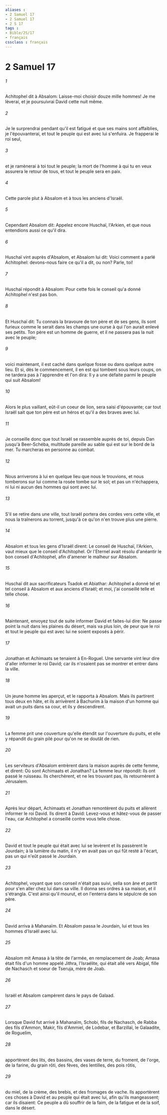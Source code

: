 ```yaml
---
aliases : 
- 2 Samuel 17
- 2 Samuel 17
- 2 S 17
tags : 
- Bible/2S/17
- français
cssclass : français
---
```


# 2 Samuel 17

###### 1
Achitophel dit à Absalom: Laisse-moi choisir douze mille hommes! Je me lèverai, et je poursuivrai David cette nuit même.
###### 2
Je le surprendrai pendant qu'il est fatigué et que ses mains sont affaiblies, je l'épouvanterai, et tout le peuple qui est avec lui s'enfuira. Je frapperai le roi seul,
###### 3
et je ramènerai à toi tout le peuple; la mort de l'homme à qui tu en veux assurera le retour de tous, et tout le peuple sera en paix.
###### 4
Cette parole plut à Absalom et à tous les anciens d'Israël.
###### 5
Cependant Absalom dit: Appelez encore Huschaï, l'Arkien, et que nous entendions aussi ce qu'il dira.
###### 6
Huschaï vint auprès d'Absalom, et Absalom lui dit: Voici comment a parlé Achitophel: devons-nous faire ce qu'il a dit, ou non? Parle, toi!
###### 7
Huschaï répondit à Absalom: Pour cette fois le conseil qu'a donné Achitophel n'est pas bon.
###### 8
Et Huschaï dit: Tu connais la bravoure de ton père et de ses gens, ils sont furieux comme le serait dans les champs une ourse à qui l'on aurait enlevé ses petits. Ton père est un homme de guerre, et il ne passera pas la nuit avec le peuple;
###### 9
voici maintenant, il est caché dans quelque fosse ou dans quelque autre lieu. Et si, dès le commencement, il en est qui tombent sous leurs coups, on ne tardera pas à l'apprendre et l'on dira: Il y a une défaite parmi le peuple qui suit Absalom!
###### 10
Alors le plus vaillant, eût-il un coeur de lion, sera saisi d'épouvante; car tout Israël sait que ton père est un héros et qu'il a des braves avec lui.
###### 11
Je conseille donc que tout Israël se rassemble auprès de toi, depuis Dan jusqu'à Beer-Schéba, multitude pareille au sable qui est sur le bord de la mer. Tu marcheras en personne au combat.
###### 12
Nous arriverons à lui en quelque lieu que nous le trouvions, et nous tomberons sur lui comme la rosée tombe sur le sol; et pas un n'échappera, ni lui ni aucun des hommes qui sont avec lui.
###### 13
S'il se retire dans une ville, tout Israël portera des cordes vers cette ville, et nous la traînerons au torrent, jusqu'à ce qu'on n'en trouve plus une pierre.
###### 14
Absalom et tous les gens d'Israël dirent: Le conseil de Huschaï, l'Arkien, vaut mieux que le conseil d'Achitophel. Or l'Eternel avait résolu d'anéantir le bon conseil d'Achitophel, afin d'amener le malheur sur Absalom.
###### 15
Huschaï dit aux sacrificateurs Tsadok et Abiathar: Achitophel a donné tel et tel conseil à Absalom et aux anciens d'Israël; et moi, j'ai conseillé telle et telle chose.
###### 16
Maintenant, envoyez tout de suite informer David et faites-lui dire: Ne passe point la nuit dans les plaines du désert, mais va plus loin, de peur que le roi et tout le peuple qui est avec lui ne soient exposés à périr.
###### 17
Jonathan et Achimaats se tenaient à En-Roguel. Une servante vint leur dire d'aller informer le roi David; car ils n'osaient pas se montrer et entrer dans la ville.
###### 18
Un jeune homme les aperçut, et le rapporta à Absalom. Mais ils partirent tous deux en hâte, et ils arrivèrent à Bachurim à la maison d'un homme qui avait un puits dans sa cour, et ils y descendirent.
###### 19
La femme prit une couverture qu'elle étendit sur l'ouverture du puits, et elle y répandit du grain pilé pour qu'on ne se doutât de rien.
###### 20
Les serviteurs d'Absalom entrèrent dans la maison auprès de cette femme, et dirent: Où sont Achimaats et Jonathan? La femme leur répondit: Ils ont passé le ruisseau. Ils cherchèrent, et ne les trouvant pas, ils retournèrent à Jérusalem.
###### 21
Après leur départ, Achimaats et Jonathan remontèrent du puits et allèrent informer le roi David. Ils dirent à David: Levez-vous et hâtez-vous de passer l'eau, car Achitophel a conseillé contre vous telle chose.
###### 22
David et tout le peuple qui était avec lui se levèrent et ils passèrent le Jourdain; à la lumière du matin, il n'y en avait pas un qui fût resté à l'écart, pas un qui n'eût passé le Jourdain.
###### 23
Achitophel, voyant que son conseil n'était pas suivi, sella son âne et partit pour s'en aller chez lui dans sa ville. Il donna ses ordres à sa maison, et il s'étrangla. C'est ainsi qu'il mourut, et on l'enterra dans le sépulcre de son père.
###### 24
David arriva à Mahanaïm. Et Absalom passa le Jourdain, lui et tous les hommes d'Israël avec lui.
###### 25
Absalom mit Amasa à la tête de l'armée, en remplacement de Joab; Amasa était fils d'un homme appelé Jithra, l'Israélite, qui était allé vers Abigal, fille de Nachasch et soeur de Tseruja, mère de Joab.
###### 26
Israël et Absalom campèrent dans le pays de Galaad.
###### 27
Lorsque David fut arrivé à Mahanaïm, Schobi, fils de Nachasch, de Rabba des fils d'Ammon, Makir, fils d'Ammiel, de Lodebar, et Barzillaï, le Galaadite, de Roguelim,
###### 28
apportèrent des lits, des bassins, des vases de terre, du froment, de l'orge, de la farine, du grain rôti, des fèves, des lentilles, des pois rôtis,
###### 29
du miel, de la crème, des brebis, et des fromages de vache. Ils apportèrent ces choses à David et au peuple qui était avec lui, afin qu'ils mangeassent; car ils disaient: Ce peuple a dû souffrir de la faim, de la fatigue et de la soif, dans le désert.
